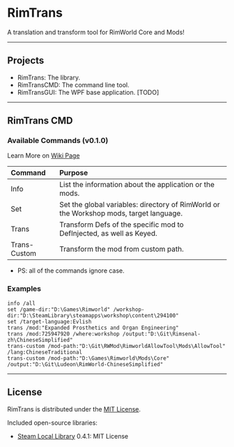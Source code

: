 # RimTrans

A translation and transform tool for RimWorld Core and Mods!

---

## Projects

* RimTrans: The library.
* RimTransCMD: The command line tool.
* RimTransGUI: The WPF base application. [TODO]

---

## RimTrans CMD

### Available Commands (v0.1.0)

Learn More on [Wiki Page](https://github.com/duduluu/RimTrans/wiki)

| Command      | Purpose
|:-------------|:-------------
| Info         | List the information about the application or the mods.
| Set          | Set the global variables: directory of RimWorld or the Workshop mods, target language.
| Trans        | Transform Defs of the specific mod to DefInjected, as well as Keyed.
| Trans-Custom | Transform the mod from custom path.

* PS: all of the commands ignore case.

### Examples

```
info /all
set /game-dir:"D:\Games\Rimworld" /workshop-dir:"D:\SteamLibrary\steamapps\workshop\content\294100"
set /target-language:Evlish
trans /mod:"Expanded Prosthetics and Organ Engineering"
trans /mod:725947920 /where:workshop /output:"D:\Git\Rimsenal-zh\ChineseSimplified"
trans-custom /mod-path:"D:\Git\RWMod\RimworldAllowTool\Mods\AllowTool" /lang:ChineseTraditional
trans-custom /mod-path:"D:\Games\Rimworld\Mods\Core" /output:"D:\Git\Ludeon\RimWorld-ChineseSimplified"
```

---

## License

RimTrans is distributed under the [MIT License](https://opensource.org/licenses/MIT).

Included open-source libraries:

* [Steam Local Library](https://github.com/ObsidianMinor/Steam-Local-Library) 0.4.1: MIT License




